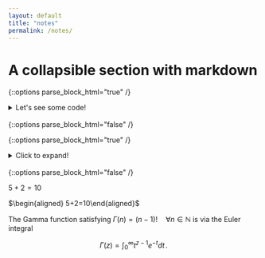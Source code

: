 ```yaml
---
layout: default
title: "notes"
permalink: /notes/
---
```


# A collapsible section with markdown



{::options parse_block_html="true" /}
<details><summary markdown="span">Let's see some code!</summary>
```python
print('Hello World!')
```
Of course, it has to be Hello World, right?
</details>
<br/>
{::options parse_block_html="false" /}


{::options parse_block_html="true" /}
<details>
  <summary>Click to expand!</summary>
  
  ## Heading
  1. A numbered
  2. list
     * With some
     * Sub bullets
</details>
<br/>
{::options parse_block_html="false" /}

$5+2=10$

$\begin{aligned}
5+2=10\end{aligned}$

The Gamma function satisfying $\Gamma(n) = (n-1)!\quad\forall
n\in\mathbb N$ is via the Euler integral

$$
\Gamma(z) = \int_0^\infty t^{z-1}e^{-t}dt\,.
$$
<!--stackedit_data:
eyJoaXN0b3J5IjpbLTE1MDcyNDY2MjMsMjQyMzQ0NDQsLTE2Mz
gwODY1MzFdfQ==
-->